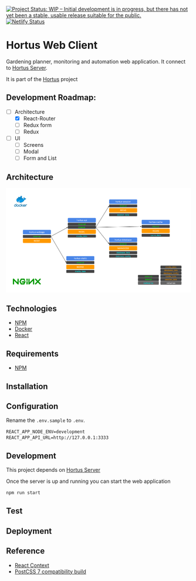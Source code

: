[![Project Status: WIP – Initial development is in progress, but there has not yet been a stable, usable release suitable for the public.](https://www.repostatus.org/badges/latest/wip.svg)](https://www.repostatus.org/#wip) [![Netlify Status](https://api.netlify.com/api/v1/badges/489b8b79-24fd-496c-b7b6-9b94897a61e6/deploy-status)](https://app.netlify.com/sites/hortus/deploys)

# Hortus Web Client

Gardening planner, monitoring and automation web application. It connect to [Hortus Server](https://github.com/alexandrelamberty/hortus-server/).

It is part of the [Hortus](https://github.com/alexandrelamberty/hortus) project

## Development Roadmap:

- [ ] Architecture
	- [x] React-Router
	- [ ] Redux form
	- [ ] Redux 
- [ ] UI
	- [ ] Screens
	- [ ] Modal
	- [ ] Form and List

## Architecture

![Hortus Docker Architecture](hortus-docker-architecture.png)

## Technologies

- [NPM](https://www.npmjs.com/)
- [Docker](https://www.docker.com/)
- [React](https://reactjs.org/)

## Requirements

- [NPM](https://www.npmjs.com/)

## Installation

## Configuration

Rename the `.env.sample` to `.env`.

```.env
REACT_APP_NODE_ENV=development
REACT_APP_API_URL=http://127.0.0.1:3333
```

## Development

This project depends on [Hortus Server](https://github.com/alexandrelamberty/hortus-server/)

Once the server is up and running you can start the web application

```bash
npm run start
```

## Test

## Deployment

## Reference
- [React Context](https://wanago.io/2020/09/28/react-context-api-hooks-typescript/)
- [PostCSS 7 compatibility build](https://tailwindcss.com/docs/installation#post-css-7-compatibility-build)
